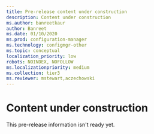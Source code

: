 ```yaml
---
title: Pre-release content under construction
description: Content under construction
ms.author: banreetkaur
author: Banreet
ms.date: 01/10/2020
ms.prod: configuration-manager
ms.technology: configmgr-other
ms.topic: conceptual
localization_priority: low
robots: NOINDEX, NOFOLLOW
ms.localizationpriority: medium
ms.collection: tier3
ms.reviewer: mstewart,aczechowski
---
```


# Content under construction

This pre-release information isn't ready yet.
